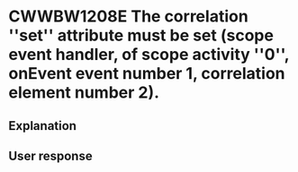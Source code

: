 # CWWBW1208E The correlation ''set'' attribute must be set (scope event handler, of scope activity ''0'', onEvent event number 1, correlation element number 2).

## Explanation

## User response